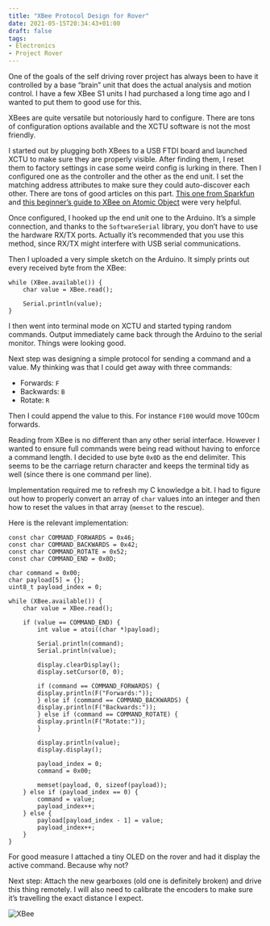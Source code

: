 ```yaml
---
title: "XBee Protocol Design for Rover"
date: 2021-05-15T20:34:43+01:00
draft: false
tags:
- Electronics
- Project Rover
---
```

One of the goals of the self driving rover project has always been to have it controlled by a base “brain” unit that does the actual analysis and motion control. I have a few XBee S1 units I had purchased a long time ago and I wanted to put them to good use for this. 

XBees are quite versatile but notoriously hard to configure. There are tons of configuration options available and the XCTU software is not the most friendly. 

I started out by plugging both XBees to a USB FTDI board and launched XCTU to make sure they are properly visible. After finding them, I reset them to factory settings in case some weird config is lurking in there. Then I configured one as the controller and the other as the end unit. I set the matching address attributes to make sure they could auto-discover each other. There are tons of good articles on this part. [This one from Sparkfun](https://learn.sparkfun.com/tutorials/exploring-xbees-and-xctu/all) and [this beginner’s guide to XBee on Atomic Object](https://spin.atomicobject.com/2016/07/18/xbee-tutorial/) were very helpful.

Once configured, I hooked up the end unit one to the Arduino. It’s a simple connection, and thanks to the `SoftwareSerial` library, you don’t have to use the hardware RX/TX ports. Actually it’s recommended that you use this method, since RX/TX might interfere with USB serial communications. 

Then I uploaded a very simple sketch on the Arduino. It simply prints out every received byte from the XBee:

```
while (XBee.available()) {
    char value = XBee.read();
    
    Serial.println(value);
}
```

I then went into terminal mode on XCTU and started typing random commands. Output immediately came back through the Arduino to the serial monitor. Things were looking good. 

Next step was designing a simple protocol for sending a command and a value. My thinking was that I could get away with three commands:

- Forwards: `F`
- Backwards: `B`
- Rotate: `R`

Then I could append the value to this. For instance `F100` would move 100cm forwards. 

Reading from XBee is no different than any other serial interface. However I wanted to ensure full commands were being read without having to enforce a command length. I decided to use byte `0x0D` as the end delimiter. This seems to be the carriage return character and keeps the terminal tidy as well (since there is one command per line). 

Implementation required me to refresh my C knowledge a bit. I had to figure out how to properly convert an array of `char` values into an integer and then how to reset the values in that array (`memset` to the rescue). 

Here is the relevant implementation:

```
const char COMMAND_FORWARDS = 0x46;
const char COMMAND_BACKWARDS = 0x42;
const char COMMAND_ROTATE = 0x52;
const char COMMAND_END = 0x0D;

char command = 0x00;
char payload[5] = {};
uint8_t payload_index = 0;

while (XBee.available()) {
    char value = XBee.read();
    
    if (value == COMMAND_END) {
        int value = atoi((char *)payload);
    
        Serial.println(command);
        Serial.println(value);
        
        display.clearDisplay();
        display.setCursor(0, 0);
    
        if (command == COMMAND_FORWARDS) {
        display.println(F("Forwards:"));
        } else if (command == COMMAND_BACKWARDS) {
        display.println(F("Backwards:"));
        } else if (command == COMMAND_ROTATE) {
        display.println(F("Rotate:"));
        }
        
        display.println(value);
        display.display();
    
        payload_index = 0;
        command = 0x00;
    
        memset(payload, 0, sizeof(payload));
    } else if (payload_index == 0) {
        command = value;
        payload_index++;
    } else {
        payload[payload_index - 1] = value;
        payload_index++;
    }
}
```

For good measure I attached a tiny OLED on the rover and had it display the active command. Because why not?

Next step: Attach the new gearboxes (old one is definitely broken) and drive this thing remotely. I will also need to calibrate the encoders to make sure it’s travelling the exact distance I expect. 

![XBee](/content/project-rover/xbee.jpg)
